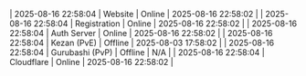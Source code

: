 | 2025-08-16 22:58:04 | Website | Online | 2025-08-16 22:58:02 |
| 2025-08-16 22:58:04 | Registration | Online | 2025-08-16 22:58:02 |
| 2025-08-16 22:58:04 | Auth Server | Online | 2025-08-16 22:58:02 |
| 2025-08-16 22:58:04 | Kezan (PvE) | Offline | 2025-08-03 17:58:02 |
| 2025-08-16 22:58:04 | Gurubashi (PvP) | Offline | N/A |
| 2025-08-16 22:58:04 | Cloudflare | Online | 2025-08-16 22:58:02 |

